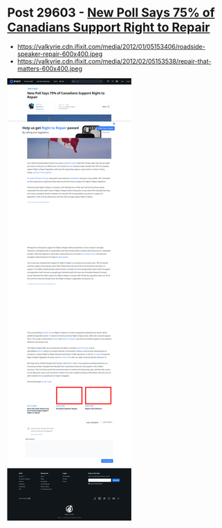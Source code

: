 # Post 29603 - [New Poll Says 75% of Canadians Support Right to Repair](https://www.ifixit.com/News/29603/new-poll-says-75-of-canadians-support-right-to-repair)

- https://valkyrie.cdn.ifixit.com/media/2012/01/05153406/roadside-speaker-repair-600x400.jpeg
- https://valkyrie.cdn.ifixit.com/media/2012/02/05153538/repair-that-matters-600x400.jpeg

![screencap](screenshots/4c5bda8f-dcda-49d2-8502-cde8699fa7e5.png)
